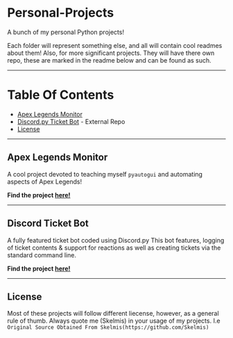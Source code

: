 # Personal-Projects
A bunch of my personal Python projects!

Each folder will represent something else, and all will contain cool readmes about them!
Also, for more significant projects. They will have there own repo, these are marked in the readme below and can be found as such.

---

# Table Of Contents

- [Apex Legends Monitor](#apex-legends-monitor)
- [Discord.py Ticket Bot](#discord-ticket-bot) - External Repo
- [License](#license)

---

## Apex Legends Monitor
A cool project devoted to teaching myself `pyautogui` and automating aspects of Apex Legends!

**Find the project [here!](https://github.com/Skelmis/Personal-Projects/tree/master/Apex%20Legends%20Monitor)**

---

## Discord Ticket Bot
A fully featured ticket bot coded using Discord.py
This bot features, logging of ticket contents & support for reactions as well as creating tickets via the standard command line.

**Find the project [here!](https://github.com/Skelmis/DPY-Ticket-Bot)**

---

## License

Most of these projects will follow different liecense, however, as a general rule of thumb. Always quote me (Skelmis) in your usage of my projects.
I.e `Original Source Obtained From Skelmis(https://github.com/Skelmis)`
